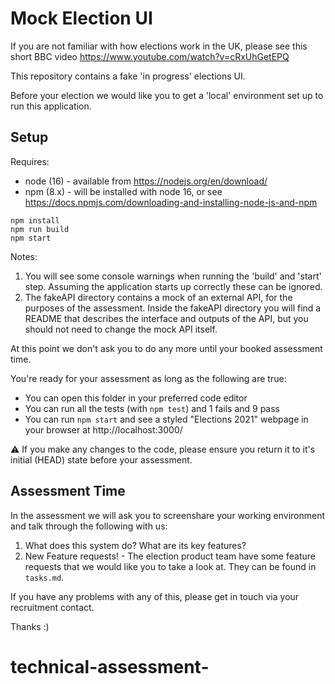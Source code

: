 # Mock Election UI

If you are not familiar with how elections work in the UK, please see this short BBC video https://www.youtube.com/watch?v=cRxUhGetEPQ

This repository contains a fake 'in progress' elections UI.

Before your election we would like you to get a 'local' environment set up to run this application.

## Setup

Requires: 
* node (16) - available from https://nodejs.org/en/download/
* npm (8.x) - will be installed with node 16, or see https://docs.npmjs.com/downloading-and-installing-node-js-and-npm

```
npm install
npm run build
npm start
```

Notes:
1) You will see some console warnings when running the 'build' and 'start' step. Assuming the application starts up correctly these can be ignored.
2) The fakeAPI directory contains a mock of an external API, for the purposes of the assessment. Inside the fakeAPI directory you will find a README that describes the interface and outputs of the API, but you should not need to change the mock API itself.

At this point we don't ask you to do any more until your booked assessment time. 

You're ready for your assessment as long as the following are true:
- You can open this folder in your preferred code editor
- You can run all the tests (with `npm test`) and 1 fails and 9 pass
- You can run `npm start` and see a styled "Elections 2021" webpage in your browser at http://localhost:3000/

:warning:  If you make any changes to the code, please ensure you return it to it's initial (HEAD) state before your assessment.

## Assessment Time

In the assessment we will ask you to screenshare your working environment and talk through the following with us:

1) What does this system do? What are its key features?
2) New Feature requests! - The election product team have some feature requests that we would like you to take a look at. They can be found in `tasks.md`.

If you have any problems with any of this, please get in touch via your recruitment contact.

Thanks :) 



# technical-assessment-
